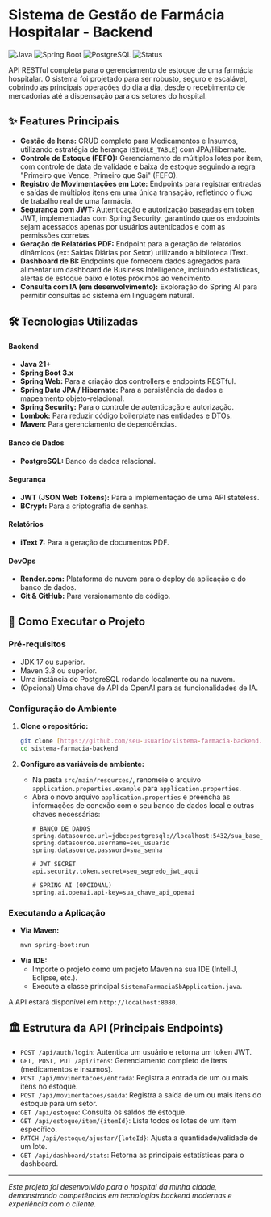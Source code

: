 #  Sistema de Gestão de Farmácia Hospitalar - Backend

![Java](https://img.shields.io/badge/Java-21%2B-ED8B00?style=for-the-badge&logo=openjdk&logoColor=white)
![Spring Boot](https://img.shields.io/badge/Spring_Boot-3.x-6DB33F?style=for-the-badge&logo=spring&logoColor=white)
![PostgreSQL](https://img.shields.io/badge/PostgreSQL-15-4169E1?style=for-the-badge&logo=postgresql&logoColor=white)
![Status](https://img.shields.io/badge/Status-Em%20Desenvolvimento-yellow?style=for-the-badge)

API RESTful completa para o gerenciamento de estoque de uma farmácia hospitalar. O sistema foi projetado para ser robusto, seguro e escalável, cobrindo as principais operações do dia a dia, desde o recebimento de mercadorias até a dispensação para os setores do hospital.

## ✨ Features Principais

-   **Gestão de Itens:** CRUD completo para Medicamentos e Insumos, utilizando estratégia de herança (`SINGLE_TABLE`) com JPA/Hibernate.
-   **Controle de Estoque (FEFO):** Gerenciamento de múltiplos lotes por item, com controle de data de validade e baixa de estoque seguindo a regra "Primeiro que Vence, Primeiro que Sai" (FEFO).
-   **Registro de Movimentações em Lote:** Endpoints para registrar entradas e saídas de múltiplos itens em uma única transação, refletindo o fluxo de trabalho real de uma farmácia.
-   **Segurança com JWT:** Autenticação e autorização baseadas em token JWT, implementadas com Spring Security, garantindo que os endpoints sejam acessados apenas por usuários autenticados e com as permissões corretas.
-   **Geração de Relatórios PDF:** Endpoint para a geração de relatórios dinâmicos (ex: Saídas Diárias por Setor) utilizando a biblioteca iText.
-   **Dashboard de BI:** Endpoints que fornecem dados agregados para alimentar um dashboard de Business Intelligence, incluindo estatísticas, alertas de estoque baixo e lotes próximos ao vencimento.
-   **Consulta com IA (em desenvolvimento):** Exploração do Spring AI para permitir consultas ao sistema em linguagem natural.

## 🛠️ Tecnologias Utilizadas

#### **Backend**
* **Java 21+**
* **Spring Boot 3.x**
* **Spring Web:** Para a criação dos controllers e endpoints RESTful.
* **Spring Data JPA / Hibernate:** Para a persistência de dados e mapeamento objeto-relacional.
* **Spring Security:** Para o controle de autenticação e autorização.
* **Lombok:** Para reduzir código boilerplate nas entidades e DTOs.
* **Maven:** Para gerenciamento de dependências.

#### **Banco de Dados**
* **PostgreSQL:** Banco de dados relacional.

#### **Segurança**
* **JWT (JSON Web Tokens):** Para a implementação de uma API stateless.
* **BCrypt:** Para a criptografia de senhas.

#### **Relatórios**
* **iText 7:** Para a geração de documentos PDF.

#### **DevOps**
* **Render.com:** Plataforma de nuvem para o deploy da aplicação e do banco de dados.
* **Git & GitHub:** Para versionamento de código.

## 🚀 Como Executar o Projeto

### Pré-requisitos
-   JDK 17 ou superior.
-   Maven 3.8 ou superior.
-   Uma instância do PostgreSQL rodando localmente ou na nuvem.
-   (Opcional) Uma chave de API da OpenAI para as funcionalidades de IA.

### Configuração do Ambiente
1.  **Clone o repositório:**
    ```bash
    git clone [https://github.com/seu-usuario/sistema-farmacia-backend.git](https://github.com/seu-usuario/sistema-farmacia-backend.git)
    cd sistema-farmacia-backend
    ```

2.  **Configure as variáveis de ambiente:**
    * Na pasta `src/main/resources/`, renomeie o arquivo `application.properties.example` para `application.properties`.
    * Abra o novo arquivo `application.properties` e preencha as informações de conexão com o seu banco de dados local e outras chaves necessárias:
        ```properties
        # BANCO DE DADOS
        spring.datasource.url=jdbc:postgresql://localhost:5432/sua_base_de_dados
        spring.datasource.username=seu_usuario
        spring.datasource.password=sua_senha

        # JWT SECRET
        api.security.token.secret=seu_segredo_jwt_aqui

        # SPRING AI (OPCIONAL)
        spring.ai.openai.api-key=sua_chave_api_openai
        ```

### Executando a Aplicação
-   **Via Maven:**
    ```bash
    mvn spring-boot:run
    ```
-   **Via IDE:**
    * Importe o projeto como um projeto Maven na sua IDE (IntelliJ, Eclipse, etc.).
    * Execute a classe principal `SistemaFarmaciaSbApplication.java`.

A API estará disponível em `http://localhost:8080`.

## 🏛️ Estrutura da API (Principais Endpoints)

-   `POST /api/auth/login`: Autentica um usuário e retorna um token JWT.
-   `GET, POST, PUT /api/itens`: Gerenciamento completo de itens (medicamentos e insumos).
-   `POST /api/movimentacoes/entrada`: Registra a entrada de um ou mais itens no estoque.
-   `POST /api/movimentacoes/saida`: Registra a saída de um ou mais itens do estoque para um setor.
-   `GET /api/estoque`: Consulta os saldos de estoque.
-   `GET /api/estoque/item/{itemId}`: Lista todos os lotes de um item específico.
-   `PATCH /api/estoque/ajustar/{loteId}`: Ajusta a quantidade/validade de um lote.
-   `GET /api/dashboard/stats`: Retorna as principais estatísticas para o dashboard.

---
_Este projeto foi desenvolvido para o hospital da minha cidade, demonstrando competências em tecnologias backend modernas e experiência com o cliente._
